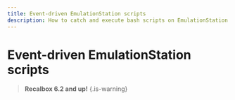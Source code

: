 ```yaml
---
title: Event-driven EmulationStation scripts
description: How to catch and execute bash scripts on EmulationStation events
---
```


# Event-driven EmulationStation scripts


>**Recalbox 6.2 and up!**
{.is-warning}



